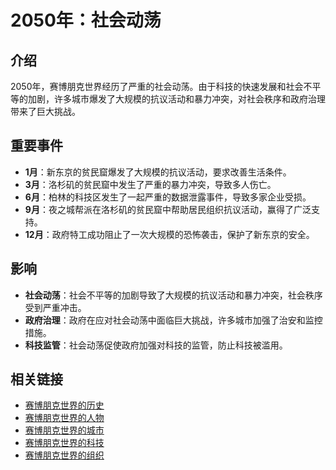 # 2050年：社会动荡

## 介绍
2050年，赛博朋克世界经历了严重的社会动荡。由于科技的快速发展和社会不平等的加剧，许多城市爆发了大规模的抗议活动和暴力冲突，对社会秩序和政府治理带来了巨大挑战。

## 重要事件
- **1月**：新东京的贫民窟爆发了大规模的抗议活动，要求改善生活条件。
- **3月**：洛杉矶的贫民窟中发生了严重的暴力冲突，导致多人伤亡。
- **6月**：柏林的科技区发生了一起严重的数据泄露事件，导致多家企业受损。
- **9月**：夜之城帮派在洛杉矶的贫民窟中帮助居民组织抗议活动，赢得了广泛支持。
- **12月**：政府特工成功阻止了一次大规模的恐怖袭击，保护了新东京的安全。

## 影响
- **社会动荡**：社会不平等的加剧导致了大规模的抗议活动和暴力冲突，社会秩序受到严重冲击。
- **政府治理**：政府在应对社会动荡中面临巨大挑战，许多城市加强了治安和监控措施。
- **科技监管**：社会动荡促使政府加强对科技的监管，防止科技被滥用。

## 相关链接
- [赛博朋克世界的历史](README.md)
- [赛博朋克世界的人物](../人物/README.md)
- [赛博朋克世界的城市](../城市/README.md)
- [赛博朋克世界的科技](../科技/README.md)
- [赛博朋克世界的组织](../组织/README.md)
